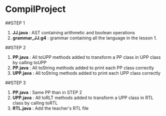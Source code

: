 # CompilProject

##STEP 1

1. **JJ.java** : AST containing arithmetic and boolean operations
2. **grammar_JJ.g4** : grammar containing all the language in the lesson 1.


##STEP 2
1. **PP.java** : All toUPP methods added to transform a PP class in UPP class by calling toUPP
2. **PP.java** : All toString methods added to print each PP class correctly
3. **UPP.java** : All toString methods added to print each UPP class correctly

##STEP 3
1. **PP.java** : Same PP than in STEP 2
2. **UPP.java** : All toRLT methods added to transform a UPP class in RTL class by calling toRTL
3. **RTL.java** : Add the teacher's RTL file
